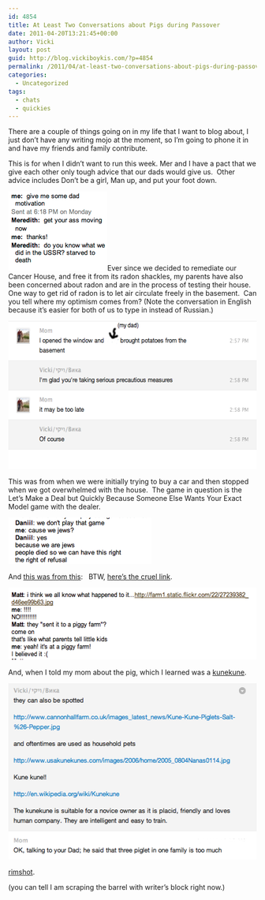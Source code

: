 ```yaml
---
id: 4854
title: At Least Two Conversations about Pigs during Passover
date: 2011-04-20T13:21:45+00:00
author: Vicki
layout: post
guid: http://blog.vickiboykis.com/?p=4854
permalink: /2011/04/at-least-two-conversations-about-pigs-during-passover/
categories:
  - Uncategorized
tags:
  - chats
  - quickies
---
```

There are a couple of things going on in my life that I want to blog about, I just don&#8217;t have any writing mojo at the moment, so I&#8217;m going to phone it in and have my friends and family contribute.

This is for when I didn&#8217;t want to run this week. Mer and I have a pact that we give each other only tough advice that our dads would give us.  Other advice includes Don&#8217;t be a girl, Man up, and put your foot down.

[<img class="aligncenter size-full wp-image-4855" title="Screen shot 2011-04-18 at 6.20.25 PM" src="https://raw.githubusercontent.com/veekaybee/wlb/gh-pages/assets/images/2011/04/Screen-shot-2011-04-18-at-6.20.25-PM.png" alt="" width="201" height="161" />](https://raw.githubusercontent.com/veekaybee/wlb/gh-pages/assets/images/2011/04/Screen-shot-2011-04-18-at-6.20.25-PM.png)Ever since we decided to remediate our Cancer House, and free it from its radon shackles, my parents have also been concerned about radon and are in the process of testing their house. One way to get rid of radon is to let air circulate freely in the basement.  Can you tell where my optimism comes from? (Note the conversation in English because it&#8217;s easier for both of us to type in instead of Russian.)

[<img class="aligncenter size-full wp-image-4860" title="Screen shot 2011-04-07 at 2.58.24 PM" src="https://raw.githubusercontent.com/veekaybee/wlb/gh-pages/assets/images/2011/04/Screen-shot-2011-04-07-at-2.58.24-PM1.png" alt="" width="568" height="300" />](https://raw.githubusercontent.com/veekaybee/wlb/gh-pages/assets/images/2011/04/Screen-shot-2011-04-07-at-2.58.24-PM1.png)

This was from when we were initially trying to buy a car and then stopped when we got overwhelmed with the house.  The game in question is the Let&#8217;s Make a Deal but Quickly Because Someone Else Wants Your Exact Model game with the dealer.

[<img class="aligncenter size-full wp-image-4857" title="Screen shot 2011-04-20 at 1.03.29 PM" src="https://raw.githubusercontent.com/veekaybee/wlb/gh-pages/assets/images/2011/04/Screen-shot-2011-04-20-at-1.03.29-PM.png" alt="" width="291" height="94" />](https://raw.githubusercontent.com/veekaybee/wlb/gh-pages/assets/images/2011/04/Screen-shot-2011-04-20-at-1.03.29-PM.png)

And [this was from this](http://www.philly.com/philly/blogs/pets/Delco-cops-seize-stray-pig-refuse-to-return-it.html):   BTW, [here&#8217;s the cruel link](http://farm1.static.flickr.com/22/27239382_d46ee99b63.jpg).

[<img class="aligncenter size-full wp-image-4858" title="Screen shot 2011-04-20 at 1.06.07 PM" src="https://raw.githubusercontent.com/veekaybee/wlb/gh-pages/assets/images/2011/04/Screen-shot-2011-04-20-at-1.06.07-PM.png" alt="" width="543" height="146" />](https://raw.githubusercontent.com/veekaybee/wlb/gh-pages/assets/images/2011/04/Screen-shot-2011-04-20-at-1.06.07-PM.png)

And, when I told my mom about the pig, which I learned was a [kunekune](http://en.wikipedia.org/wiki/Kunekune).

[<img class="aligncenter size-full wp-image-4859" title="Screen shot 2011-04-20 at 1.14.13 PM" src="https://raw.githubusercontent.com/veekaybee/wlb/gh-pages/assets/images/2011/04/Screen-shot-2011-04-20-at-1.14.13-PM.png" alt="" width="517" height="357" />](https://raw.githubusercontent.com/veekaybee/wlb/gh-pages/assets/images/2011/04/Screen-shot-2011-04-20-at-1.14.13-PM.png)

[rimshot](http://instantrimshot.com/).

(you can tell I am scraping the barrel with writer&#8217;s block right now.)